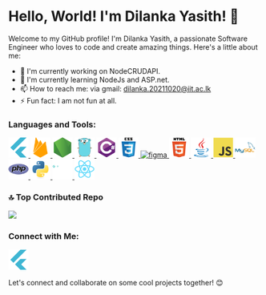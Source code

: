 # Hello, World! I'm Dilanka Yasith! 👋

Welcome to my GitHub profile! I'm Dilanka Yasith, a passionate Software Engineer who loves to code and create amazing things. Here's a little about me:

- 🚀 I'm currently working on NodeCRUDAPI.
- 🌱 I'm currently learning NodeJs and ASP.net.
- 📫 How to reach me: via gmail: dilanka.20211020@iit.ac.lk
- ⚡ Fun fact: I am not fun at all.

<h3 align="left">Languages and Tools:</h3>
<p align="left"> 
  <a href="https://flutter.dev" target="_blank" rel="noreferrer"><img src="https://github.com/devicons/devicon/blob/master/icons/flutter/flutter-plain.svg" alt="flutter" width="40" height="40"/> </a> 
  <a href="https://firebase.google.com/" target="_blank" rel="noreferrer"><img src="https://github.com/devicons/devicon/blob/master/icons/firebase/firebase-plain.svg" alt="firebase" width="40" height="40"/> </a> 
  <a href="https://nodejs.org/en" target="_blank" rel="noreferrer"><img src="https://github.com/devicons/devicon/blob/master/icons/nodejs/nodejs-original.svg" alt="nodeJS" width="40" height="40"/> </a>
  <a href="https://go.dev/" target="_blank" rel="noreferrer"><img src="https://github.com/devicons/devicon/blob/master/icons/go/go-original.svg" alt="golang" width="40" height="40"/> </a>
  <a href="https://dotnet.microsoft.com/en-us/languages/csharp#:~:text=C%23%20is%20a%20modern%2C%20innovative,5%20programming%20languages%20on%20GitHub." target="_blank" rel="noreferrer"><img src="https://github.com/devicons/devicon/blob/master/icons/csharp/csharp-original.svg" alt="csharp" width="40" height="40"/> </a>
  <a href="https://www.w3schools.com/css/" target="_blank" rel="noreferrer"> <img src="https://raw.githubusercontent.com/devicons/devicon/master/icons/css3/css3-original-wordmark.svg" alt="css3" width="40" height="40"/> </a> 
  <a href="https://www.figma.com/" target="_blank" rel="noreferrer"> <img src="https://www.vectorlogo.zone/logos/figma/figma-icon.svg" alt="figma" width="40" height="40"/> </a> 
  <a href="https://www.w3.org/html/" target="_blank" rel="noreferrer"> <img src="https://raw.githubusercontent.com/devicons/devicon/master/icons/html5/html5-original-wordmark.svg" alt="html5" width="40" height="40"/> </a> 
  <a href="https://www.java.com" target="_blank" rel="noreferrer"> <img src="https://raw.githubusercontent.com/devicons/devicon/master/icons/java/java-original.svg" alt="java" width="40" height="40"/> </a> 
  <a href="https://developer.mozilla.org/en-US/docs/Web/JavaScript" target="_blank" rel="noreferrer"> <img src="https://raw.githubusercontent.com/devicons/devicon/master/icons/javascript/javascript-original.svg" alt="javascript" width="40" height="40"/> </a> 
  <a href="https://www.mysql.com/" target="_blank" rel="noreferrer"> <img src="https://raw.githubusercontent.com/devicons/devicon/master/icons/mysql/mysql-original-wordmark.svg" alt="mysql" width="40" height="40"/> </a> 
  <a href="https://www.php.net" target="_blank" rel="noreferrer"> <img src="https://raw.githubusercontent.com/devicons/devicon/master/icons/php/php-original.svg" alt="php" width="40" height="40"/> </a> 
  <a href="https://www.python.org" target="_blank" rel="noreferrer"> <img src="https://raw.githubusercontent.com/devicons/devicon/master/icons/python/python-original.svg" alt="python" width="40" height="40"/> </a> 
  <a href="https://grpc.io/" target="_blank" rel="noreferrer"> <img src="https://github.com/devicons/devicon/blob/master/icons/grpc/grpc-original.svg" alt="grpc" width="40" height="40"/> </a>
  <a href="https://react.dev/" target="_blank" rel="noreferrer"> <img src="https://github.com/devicons/devicon/blob/master/icons/react/react-original.svg" alt="react" width="40" height="40"/> </a> </p>


### 🔝 Top Contributed Repo
![](https://github-contributor-stats.vercel.app/api?username=DilankaYasith&limit=5&theme=tokyonight&combine_all_yearly_contributions=true)

### Connect with Me:
<p align="left"> 
  <a href="dilankayasith2001@gmail.com" target="_blank" rel="noreferrer"><img src="https://github.com/devicons/devicon/blob/master/icons/flutter/flutter-plain.svg" alt="flutter" width="40" height="40"/> </a> 
</p>

Let's connect and collaborate on some cool projects together! 😊
